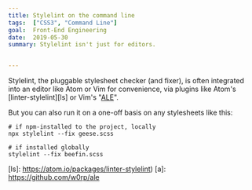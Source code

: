 ```yaml
---
title: Stylelint on the command line
tags:  ["CSS3", "Command Line"]
goal:  Front-End Engineering
date:  2019-05-30
summary: Stylelint isn't just for editors.


---
```


Stylelint, the pluggable stylesheet checker (and fixer), is often
integrated into an editor like Atom or Vim for convenience, via plugins
like Atom's [linter-stylelint][ls] or Vim's "[ALE](a)".

But you can also run it on a one-off basis on any stylesheets like this:

    # if npm-installed to the project, locally
    npx stylelint --fix geese.scss

    # if installed globally
    stylelint --fix beefin.scss

[ls]: https://atom.io/packages/linter-stylelint)
[a]: https://github.com/w0rp/ale
